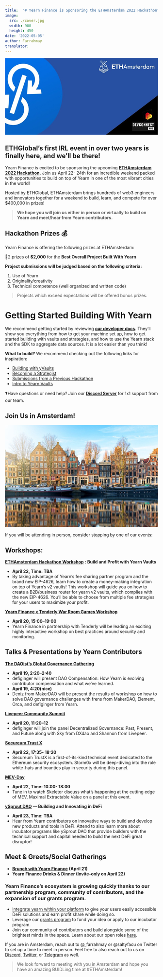 ```yaml
---
title:  "# Yearn Finance is Sponsoring the ETHAmsterdam 2022 Hackathon"
image:
  src: ./cover.jpg
  width: 900
  height: 450
date: '2022-05-05'
author: Farrahmay
translator: 
---
```


![](cover.jpg?w=900&h=450)

## ETHGlobal’s first IRL event in over two years is finally here, and we’ll be there!

Yearn Finance is excited to be sponsoring the upcoming  [**ETHAmsterdam 2022 Hackathon**](https://amsterdam.ethglobal.com/)**.** Join us April 22- 24th for an incredible weekend packed with opportunities to build on  top of Yearn in one of the most vibrant cities in the world!

Hosted by ETHGlobal, ETHAmsterdam brings hundreds of web3 engineers and innovators together for a weekend to build, learn, and compete for  over $400,000 in prizes!

> **We hope you will join us either in person or virtually to build on Yearn and meet/hear from Yearn contributors.**

## Hackathon Prizes 💰

Yearn Finance is offering the following prizes at ETHAmsterdam:

🥇2 prizes of  **$2,000** for  the **Best Overall Project Built With Yearn**

**Project submissions will be judged based on the following criteria:**

1.  Use of Yearn
2.  Originality/creativity
3.  Technical competence (well organized and written code)

> Projects which exceed expectations will be offered bonus prizes.

# Getting Started Building With Yearn

We recommend getting started by reviewing  [**our developer docs**](https://docs.yearn.finance/). They’ll show you everything from how to get your machine set up, how to get started building with vaults and strategies, and how to use the Yearn stack and the SDK to aggregate data sources. It is a lot easier than you think!

**What to build?**  We recommend checking out the following links for inspiration:

-   [Building with yVaults](https://medium.com/iearn/yearn-partners-building-with-yvaults-4cd042ea092)
-   [Becoming a Strategist](https://www.youtube.com/watch?v=NVR3teJw0Y0)
-   [Submissions from a Previous Hackathon](https://dorahacks.io/hackathon/ethdenver22virtual/?bounty=Yearn%20Finance)
-   [Intro to Yearn Vaults](https://www.youtube.com/watch?v=a1TsO62402c)

❓Have questions or need help? Join our  [**Discord Server**](https://discord.com/invite/yearn)  for 1x1 support from our team.

## Join Us in Amsterdam!

![](image1.jpg?w=900&h=368)

If you will be attending in person, consider stopping by one of our events:

## **Workshops**:

[**ETHAmsterdam Hackathon Workshop**](https://amsterdam.ethglobal.com/) **: Build and Profit with Yearn Vaults**

-   **April 22, Time: TBA**
-   By taking advantage of Yearn’s fee sharing partner program and the brand new EIP-4626, learn how to create a money-making integration on top of Yearn’s v2 vaults! This workshop will guide you on how to create a B2B/business router for yearn v2 vaults, which complies with the new EIP-4626. You’ll be able to choose from multiple fee strategies for your users to maximize your profit.

[**Yearn Finance x Tenderly War Room Games Workshop**](https://devconnect.org/schedule)

-   **April 20, 15:00–19:00**
-   Yearn Finance in partnership with Tenderly will be leading an exciting highly interactive workshop on best practices around security and monitoring.

## **Talks & Presentations by Yearn Contributors**

[**The DAOist’s Global Governance Gathering**](https://www.thedaoist.co/event/ggg)

-   **April 19, 2:20–2:40**
-   defiginger will present DAO Compensation: How Yearn is evolving contributor compensation and what we’ve learned.
-   **April 19, 4:20(nice)**
-   Deniz from MakerDAO will be present the results of workshop on how to solve DAO governance challenges with frens from MakerDAO, Element, Orca, and defiginger from Yearn.

[**Livepeer Community Summit**](https://www.eventbrite.com/e/livepeer-community-summit-tickets-313833393127)

-   **April 20, 11:20–12**
-   defiginger will join the panel Decentralized Governance: Past, Present, and Future along with Sky from DXdao and Shannon from Livepeer.

[**Secureum Trust X**](https://secureum.xyz/trustx)

-   **April 22, 17:35- 18:20**
-   Secureum TrustX is a first-of-its-kind technical event dedicated to the Ethereum security ecosystem. Storm0x will be deep-diving into the role white-hats and bounties play in security during this panel.

[**MEV-Day**](https://mevday.org/)

-   **April 22, Time: 10:00- 18:00**
-   Tune in to watch Skeletor discuss what’s happening at the cutting edge of MEV, Maximal Extractable Value on a panel at this event.

[**ySprout DAO**](https://devconnect.org/schedule) **— Building and Innovating in DeFi**

-   **April 23, Time: TBA**
-   Hear from Yearn contributors on innovative ways to build and develop new products and tools in DeFi. Attend to also learn more about incubator programs like ySprout DAO that provide builders with the technical support and capital needed to build the next DeFi great disruptor!

## **Meet & Greets/Social Gatherings**

-   [**Brunch with Yearn Finance**](https://www.eventbrite.com/e/brunch-with-yearn-finance-tickets-320292432287) **(April 21)**
-   **Yearn Finance Drinks & Dinner (Invite-only on April 22)**

### Yearn Finance’s ecosystem is growing quickly thanks to our partnership program, community of contributors, and the expansion of our grants program.

-   [Integrate yearn within your platform](https://docs.yearn.finance/partners/introduction)  to give your users easily accessible DeFi solutions and earn profit share while doing so.
-   Leverage our  [grants program](https://yearnfinance.notion.site/Yearn-Grants-06b5913ef35742c1a2ba3ab1a6c6b5aa)  to fund your idea or apply to our incubator program.
-   Join our community of contributors and build alongside some of the brightest minds in the space. Learn about our open roles  [here](https://yearnfinance.notion.site/Open-Roles-9d83dc1788dd4760a7c5e037eb291020).

If you are in Amsterdam, reach out to @_farrahmay or @saltyfacu on Twitter to set up a time to meet in person. Feel free to also reach out to us on  [Discord](https://discord.com/invite/yearn),  [Twitter](https://twitter.com/iearnfinance?ref_src=twsrc%5Egoogle%7Ctwcamp%5Eserp%7Ctwgr%5Eauthor), or  [Telegram](https://t.me/yearnfinance/)  as well.

> We look forward to meeting with you in Amsterdam and hope you have an amazing BUIDLing time at #ETHAmsterdam!
